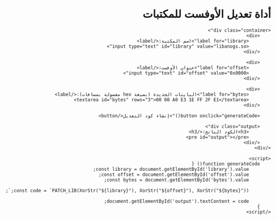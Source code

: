 <!DOCTYPE html>
<html>
<head>
    <title>أداة تعديل الأوفست للمكتبات</title>
    <style>
        body {
            font-family: Arial, sans-serif;
            max-width: 800px;
            margin: 0 auto;
            padding: 20px;
            direction: rtl;
        }
        .container {
            display: flex;
            flex-direction: column;
            gap: 15px;
        }
        textarea, input {
            padding: 10px;
            border: 1px solid #ccc;
            border-radius: 4px;
        }
        button {
            padding: 10px 15px;
            background-color: #4CAF50;
            color: white;
            border: none;
            border-radius: 4px;
            cursor: pointer;
        }
        .output {
            background-color: #f5f5f5;
            padding: 15px;
            border-radius: 4px;
        }
    </style>
</head>
<body>
    <h1>أداة تعديل الأوفست للمكتبات</h1>
    
    <div class="container">
        <div>
            <label for="library">اسم المكتبة:</label>
            <input type="text" id="library" value="libanogs.so">
        </div>
        
        <div>
            <label for="offset">عنوان الأوفست:</label>
            <input type="text" id="offset" value="0x0000">
        </div>
        
        <div>
            <label for="bytes">البايتات الجديدة (بصيغة hex مفصولة بمسافات):</label>
            <textarea id="bytes" rows="3">00 00 A0 E3 1E FF 2F E1</textarea>
        </div>
        
        <button onclick="generateCode()">إنشاء كود التعديل</button>
        
        <div class="output">
            <h3>الكود الناتج:</h3>
            <pre id="output"></pre>
        </div>
    </div>

    <script>
        function generateCode() {
            const library = document.getElementById('library').value;
            const offset = document.getElementById('offset').value;
            const bytes = document.getElementById('bytes').value;
            
            const code = `PATCH_LIB(XorStr("${library}"), XorStr("${offset}"), XorStr("${bytes}"));`;
            
            document.getElementById('output').textContent = code;
        }
    </script>
</body>
</html>
